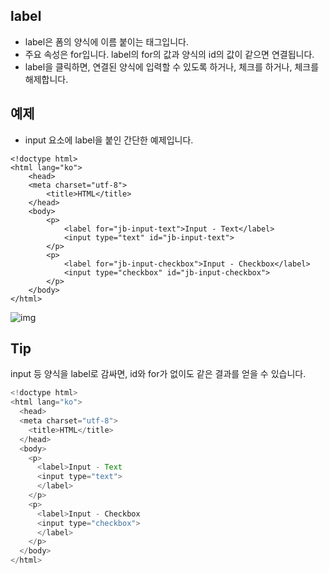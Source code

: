 ## label

- label은 폼의 양식에 이름 붙이는 태그입니다.
- 주요 속성은 for입니다. label의 for의 값과 양식의 id의 값이 같으면 연결됩니다.
- label을 클릭하면, 연결된 양식에 입력할 수 있도록 하거나, 체크를 하거나, 체크를 해제합니다.

## 예제

- input 요소에 label을 붙인 간단한 예제입니다.

```
<!doctype html>
<html lang="ko">
	<head>
	<meta charset="utf-8">
		<title>HTML</title>
	</head>
	<body>
		<p>
			<label for="jb-input-text">Input - Text</label>
			<input type="text" id="jb-input-text">
		</p>
		<p>
			<label for="jb-input-checkbox">Input - Checkbox</label>
			<input type="checkbox" id="jb-input-checkbox">
		</p>
	</body>
</html>
```

![img](https://www.codingfactory.net/wp-content/uploads/html-tag-label-01.gif)

## Tip

input 등 양식을 label로 감싸면, id와 for가 없이도 같은 결과를 얻을 수 있습니다.

```javascript
<!doctype html>
<html lang="ko">
  <head>
  <meta charset="utf-8">
    <title>HTML</title>
  </head>
  <body>
    <p>
      <label>Input - Text
      <input type="text">
      </label>
    </p>
    <p>
      <label>Input - Checkbox
      <input type="checkbox">
      </label>
    </p>
  </body>
</html>
```